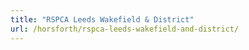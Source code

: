 ```yaml
---
title: "RSPCA Leeds Wakefield & District"
url: /horsforth/rspca-leeds-wakefield-and-district/
---
```

